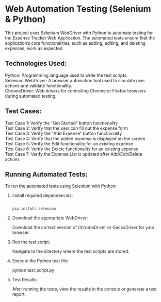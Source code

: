 # Web Automation Testing (Selenium & Python)

This project uses Selenium WebDriver with Python to automate testing for the Expense Tracker Web Application. The automated tests ensure that the application’s core functionalities, such as adding, editing, and deleting expenses, work as expected.

## Technologies Used:

Python: Programming language used to write the test scripts.<br>
Selenium WebDriver: A browser automation tool used to simulate user actions and validate functionality.<br>
ChromeDriver: Web drivers for controlling Chrome or Firefox browsers during automated testing.


##  Test Cases:
Test Case 1: Verify the "Get Started" button functionality<br>
Test Case 2: Verify that the user can fill out the expense form<br>
Test Case 3: Verify the "Add Expense" button functionality<br>
Test Case 4: Verify that the added expense is displayed on the screen<br>
Test Case 5: Verify the Edit functionality for an existing expense<br>
Test Case 6: Verify the Delete functionality for an existing expense<br>
Test Case 7: Verify the Expense List is updated after Add/Edit/Delete actions

## Running Automated Tests:
To run the automated tests using Selenium with Python:

1. Install required dependencies:

   ```bash
   
   pip install selenium


3. Download the appropriate WebDriver:

   Download the correct version of ChromeDriver or GeckoDriver for your browser.

4. Run the test script:

   Navigate to the directory where the test scripts are stored.

5. Execute the Python test file:
   
   python test_script.py

6. Test Results:
   
   After running the tests, view the results in the console or generate a test report.

